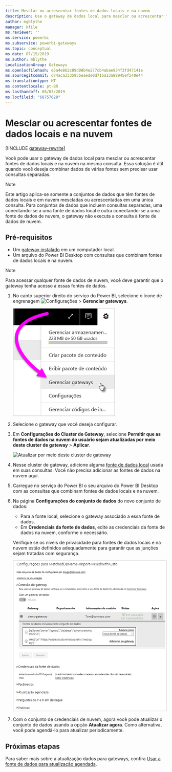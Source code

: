 ```yaml
---
title: Mesclar ou acrescentar fontes de dados locais e na nuvem
description: Use o gateway de dados local para mesclar ou acrescentar fontes de dados locais e na nuvem na mesma consulta.
author: mgblythe
manager: kfile
ms.reviewer: ''
ms.service: powerbi
ms.subservice: powerbi-gateways
ms.topic: conceptual
ms.date: 07/15/2019
ms.author: mblythe
LocalizationGroup: Gateways
ms.openlocfilehash: e5a4e862c89d08b4e277cb4abae934f3fd47141e
ms.sourcegitcommit: d74aca333595beaede0d71ba13a88945ef540e44
ms.translationtype: HT
ms.contentlocale: pt-BR
ms.lasthandoff: 08/03/2019
ms.locfileid: "68757628"
---
```

# <a name="merge-or-append-on-premises-and-cloud-data-sources"></a>Mesclar ou acrescentar fontes de dados locais e na nuvem

[!INCLUDE [gateway-rewrite](includes/gateway-rewrite.md)]

Você pode usar o gateway de dados local para mesclar ou acrescentar fontes de dados locais e na nuvem na mesma consulta. Essa solução é útil quando você deseja combinar dados de várias fontes sem precisar usar consultas separadas.

>[!NOTE]
>Este artigo aplica-se somente a conjuntos de dados que têm fontes de dados locais e em nuvem mescladas ou acrescentadas em uma única consulta. Para conjuntos de dados que incluem consultas separadas, uma conectando-se a uma fonte de dados local e outra conectando-se a uma fonte de dados de nuvem, o gateway não executa a consulta à fonte de dados de nuvem.

## <a name="prerequisites"></a>Pré-requisitos

- Um [gateway instalado](/data-integration/gateway/service-gateway-install) em um computador local.
- Um arquivo do Power BI Desktop com consultas que combinam fontes de dados locais e na nuvem.

>[!NOTE]
>Para acessar qualquer fonte de dados de nuvem, você deve garantir que o gateway tenha acesso a essas fontes de dados.

1. No canto superior direito do serviço do Power BI, selecione o ícone de engrenagem ![Configurações](media/service-gateway-mashup-on-premises-cloud/icon-gear.png)  >  **Gerenciar gateways**.

    ![Gerenciar gateways](media/service-gateway-mashup-on-premises-cloud/manage-gateways.png)

2. Selecione o gateway que você deseja configurar.

3. Em **Configurações do Cluster de Gateway**, selecione **Permitir que as fontes de dados na nuvem do usuário sejam atualizadas por meio deste cluster de gateway** > **Aplicar**.

    ![Atualizar por meio deste cluster de gateway](media/service-gateway-mashup-on-premises-cloud/refresh-gateway-cluster.png)

4. Nesse cluster de gateway, adicione alguma [fonte de dados local](service-gateway-enterprise-manage-scheduled-refresh.md#add-a-data-source) usada em suas consultas. Você não precisa adicionar as fontes de dados na nuvem aqui.

5. Carregue no serviço do Power BI o seu arquivo do Power BI Desktop com as consultas que combinam fontes de dados locais e na nuvem.

6. Na página **Configurações do conjunto de dados** do novo conjunto de dados:

   - Para a fonte local, selecione o gateway associado a essa fonte de dados.
   - Em **Credenciais da fonte de dados**, edite as credenciais da fonte de dados na nuvem, conforme o necessário.

    Verifique se os níveis de privacidade para fontes de dados locais e na nuvem estão definidos adequadamente para garantir que as junções sejam tratadas com segurança.

     ![Configurações do conjunto de dados](media/service-gateway-mashup-on-premises-cloud/dataset-settings.png)

7. Com o conjunto de credenciais de nuvem, agora você pode atualizar o conjunto de dados usando a opção **Atualizar agora**. Como alternativa, você pode agendá-lo para atualizar periodicamente.

## <a name="next-steps"></a>Próximas etapas

Para saber mais sobre a atualização dados para gateways, confira [Usar a fonte de dados para atualização agendada](service-gateway-enterprise-manage-scheduled-refresh.md#use-the-data-source-for-scheduled-refresh).
